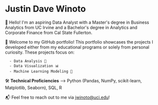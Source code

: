 # Justin Dave Winoto

👋 Hello! I'm an aspiring Data Analyst with a Master's degree in Business Analytics from UC Irvine and a Bachelor's degree in Analytics and Corporate Finance from Cal State Fullerton.  

📂 Welcome to my GitHub portfolio! This portfolio showcases the projects I developed either from my educational programs or solely from personal curiosity. These projects focus on:

      - Data Analysis 🧮
      - Data Visualization 📊
      - Machine Learning Modeling 🤖
  
🛠️ **Technical Proficiencies** --> Python (Pandas, NumPy, scikit-learn, Matplotlib, Seaborn), SQL, R

📬 Feel free to reach out to me via jwinoto@uci.edu!
